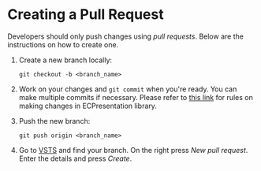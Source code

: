 # Creating a Pull Request

Developers should only push changes using *pull requests*. Below are the instructions
on how to create one.

1. Create a new branch locally:
    ```batch
    git checkout -b <branch_name>
    ```

2. Work on your changes and `git commit` when you're ready. You can make
multiple commits if necessary.
Please refer to [this link](./MAKING_CHANGES.md) for rules on making changes
in ECPresentation library.

3. Push the new branch:
   ```batch
   git push origin <branch_name>
   ```

4. Go to [VSTS](https://tfs.bentley.com/tfs/ProductLine/Platform%20Technology/_git/)
and find your branch. On the right press *New pull request*.
Enter the details and press *Create*.
